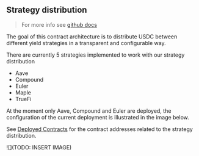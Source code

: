 ## Strategy distribution

> For more info see [github docs](https://github.com/sherlock-protocol/sherlock-v2-core/blob/main/STRATEGY.md "Sherlock strategy github documentation") 

The goal of this contract architecture is to distribute USDC between different yield strategies in a transparent and configurable way.

There are currently 5 strategies implemented to work with our strategy distribution

- Aave
- Compound
- Euler
- Maple
- TrueFi

At the moment only Aave, Compound and Euler are deployed, the configuration of the current deployment is illustrated in the image below.

See [Deployed Contracts](https://docs.sherlock.xyz/developer/deployed-contracts) for the contract addresses related to the strategy distribution.

![](TODO: INSERT IMAGE)



